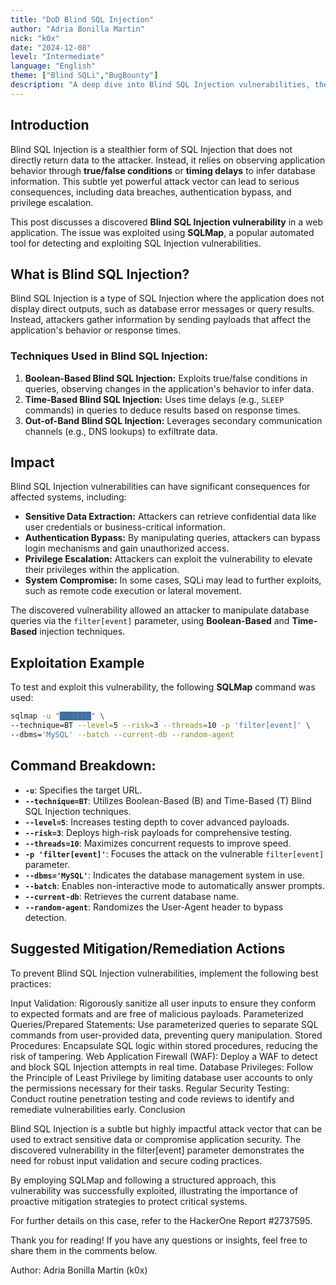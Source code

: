 ```yaml
---
title: "DoD Blind SQL Injection"
author: "Adria Bonilla Martin"
nick: "k0x"
date: "2024-12-08"
level: "Intermediate"
language: "English"
theme: ["Blind SQLi","BugBounty"]
description: "A deep dive into Blind SQL Injection vulnerabilities, their impact, and mitigation strategies, featuring a real-world example of exploitation through SQLMap."
---
```


## **Introduction**

Blind SQL Injection is a stealthier form of SQL Injection that does not directly return data to the attacker. Instead, it relies on observing application behavior through **true/false conditions** or **timing delays** to infer database information. This subtle yet powerful attack vector can lead to serious consequences, including data breaches, authentication bypass, and privilege escalation.

This post discusses a discovered **Blind SQL Injection vulnerability** in a web application. The issue was exploited using **SQLMap**, a popular automated tool for detecting and exploiting SQL Injection vulnerabilities. 

## **What is Blind SQL Injection?**

Blind SQL Injection is a type of SQL Injection where the application does not display direct outputs, such as database error messages or query results. Instead, attackers gather information by sending payloads that affect the application's behavior or response times.

### **Techniques Used in Blind SQL Injection:**
1. **Boolean-Based Blind SQL Injection:** Exploits true/false conditions in queries, observing changes in the application's behavior to infer data.
2. **Time-Based Blind SQL Injection:** Uses time delays (e.g., `SLEEP` commands) in queries to deduce results based on response times.
3. **Out-of-Band Blind SQL Injection:** Leverages secondary communication channels (e.g., DNS lookups) to exfiltrate data.

## **Impact**

Blind SQL Injection vulnerabilities can have significant consequences for affected systems, including:

- **Sensitive Data Extraction:** Attackers can retrieve confidential data like user credentials or business-critical information.
- **Authentication Bypass:** By manipulating queries, attackers can bypass login mechanisms and gain unauthorized access.
- **Privilege Escalation:** Attackers can exploit the vulnerability to elevate their privileges within the application.
- **System Compromise:** In some cases, SQLi may lead to further exploits, such as remote code execution or lateral movement.

The discovered vulnerability allowed an attacker to manipulate database queries via the `filter[event]` parameter, using **Boolean-Based** and **Time-Based** injection techniques.

## **Exploitation Example**

To test and exploit this vulnerability, the following **SQLMap** command was used:

```bash
sqlmap -u "███████" \
--technique=BT --level=5 --risk=3 --threads=10 -p 'filter[event]' \
--dbms='MySQL' --batch --current-db --random-agent
```
## **Command Breakdown:**

- **`-u`**: Specifies the target URL.
- **`--technique=BT`**: Utilizes Boolean-Based (B) and Time-Based (T) Blind SQL Injection techniques.
- **`--level=5`**: Increases testing depth to cover advanced payloads.
- **`--risk=3`**: Deploys high-risk payloads for comprehensive testing.
- **`--threads=10`**: Maximizes concurrent requests to improve speed.
- **`-p 'filter[event]'`**: Focuses the attack on the vulnerable `filter[event]` parameter.
- **`--dbms='MySQL'`**: Indicates the database management system in use.
- **`--batch`**: Enables non-interactive mode to automatically answer prompts.
- **`--current-db`**: Retrieves the current database name.
- **`--random-agent`**: Randomizes the User-Agent header to bypass detection.

## **Suggested Mitigation/Remediation Actions**

To prevent Blind SQL Injection vulnerabilities, implement the following best practices:

Input Validation: Rigorously sanitize all user inputs to ensure they conform to expected formats and are free of malicious payloads.
Parameterized Queries/Prepared Statements: Use parameterized queries to separate SQL commands from user-provided data, preventing query manipulation.
Stored Procedures: Encapsulate SQL logic within stored procedures, reducing the risk of tampering.
Web Application Firewall (WAF): Deploy a WAF to detect and block SQL Injection attempts in real time.
Database Privileges: Follow the Principle of Least Privilege by limiting database user accounts to only the permissions necessary for their tasks.
Regular Security Testing: Conduct routine penetration testing and code reviews to identify and remediate vulnerabilities early.
Conclusion

Blind SQL Injection is a subtle but highly impactful attack vector that can be used to extract sensitive data or compromise application security. The discovered vulnerability in the filter[event] parameter demonstrates the need for robust input validation and secure coding practices.

By employing SQLMap and following a structured approach, this vulnerability was successfully exploited, illustrating the importance of proactive mitigation strategies to protect critical systems.

For further details on this case, refer to the HackerOne Report #2737595.

Thank you for reading!
If you have any questions or insights, feel free to share them in the comments below.

Author: Adria Bonilla Martin (k0x)


